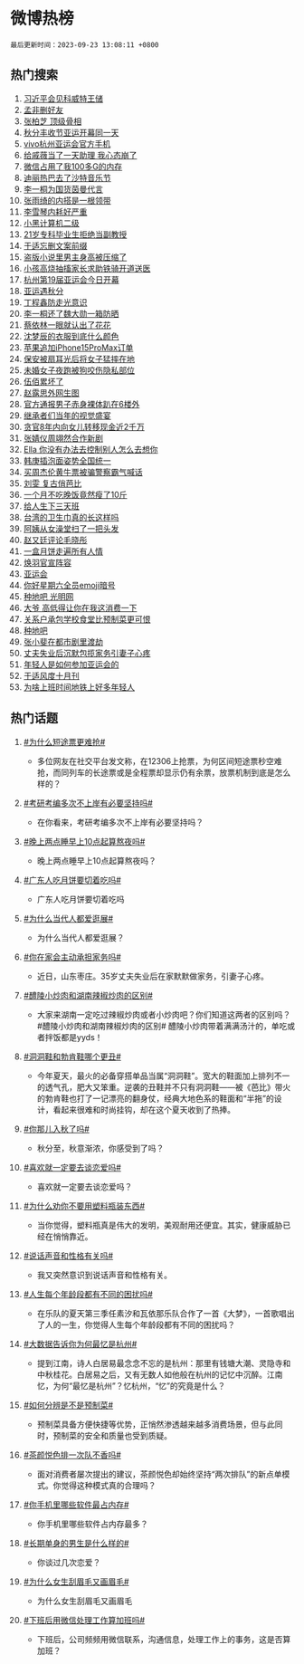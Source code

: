# 微博热榜

`最后更新时间：2023-09-23 13:08:11 +0800`

## 热门搜索

1. [习近平会见科威特王储](https://m.weibo.cn/search?containerid=100103type%3D1%26t%3D10%26q%3D%23%E4%B9%A0%E8%BF%91%E5%B9%B3%E4%BC%9A%E8%A7%81%E7%A7%91%E5%A8%81%E7%89%B9%E7%8E%8B%E5%82%A8%23&stream_entry_id=51&isnewpage=1&extparam=seat%3D1%26q%3D%2523%25E4%25B9%25A0%25E8%25BF%2591%25E5%25B9%25B3%25E4%25BC%259A%25E8%25A7%2581%25E7%25A7%2591%25E5%25A8%2581%25E7%2589%25B9%25E7%258E%258B%25E5%2582%25A8%2523%26cate%3D10103%26pos%3D0%26stream_entry_id%3D51%26dgr%3D0%26c_type%3D51%26filter_type%3Drealtimehot%26display_time%3D1695445690%26pre_seqid%3D16954456907660201884)
1. [孟非删好友](https://m.weibo.cn/search?containerid=100103type%3D1%26t%3D10%26q%3D%23%E5%AD%9F%E9%9D%9E%E5%88%A0%E5%A5%BD%E5%8F%8B%23&stream_entry_id=31&isnewpage=1&extparam=seat%3D1%26q%3D%2523%25E5%25AD%259F%25E9%259D%259E%25E5%2588%25A0%25E5%25A5%25BD%25E5%258F%258B%2523%26dgr%3D0%26flag%3D1%26c_type%3D31%26filter_type%3Drealtimehot%26stream_entry_id%3D31%26cate%3D5001%26pos%3D0%26realpos%3D1%26lcate%3D5001%26band_rank%3D1%26display_time%3D1695445690%26pre_seqid%3D16954456907660201884)
1. [张柏芝 顶级骨相](https://m.weibo.cn/search?containerid=100103type%3D1%26t%3D10%26q%3D%E5%BC%A0%E6%9F%8F%E8%8A%9D+%E9%A1%B6%E7%BA%A7%E9%AA%A8%E7%9B%B8&stream_entry_id=31&isnewpage=1&extparam=seat%3D1%26q%3D%25E5%25BC%25A0%25E6%259F%258F%25E8%258A%259D%2520%25E9%25A1%25B6%25E7%25BA%25A7%25E9%25AA%25A8%25E7%259B%25B8%26dgr%3D0%26flag%3D1%26c_type%3D31%26filter_type%3Drealtimehot%26stream_entry_id%3D31%26cate%3D5001%26pos%3D1%26realpos%3D2%26lcate%3D5001%26band_rank%3D2%26display_time%3D1695445690%26pre_seqid%3D16954456907660201884)
1. [秋分丰收节亚运开幕同一天](https://m.weibo.cn/search?containerid=100103type%3D1%26t%3D10%26q%3D%23%E7%A7%8B%E5%88%86%E4%B8%B0%E6%94%B6%E8%8A%82%E4%BA%9A%E8%BF%90%E5%BC%80%E5%B9%95%E5%90%8C%E4%B8%80%E5%A4%A9%23&stream_entry_id=31&isnewpage=1&extparam=seat%3D1%26q%3D%2523%25E7%25A7%258B%25E5%2588%2586%25E4%25B8%25B0%25E6%2594%25B6%25E8%258A%2582%25E4%25BA%259A%25E8%25BF%2590%25E5%25BC%2580%25E5%25B9%2595%25E5%2590%258C%25E4%25B8%2580%25E5%25A4%25A9%2523%26dgr%3D0%26flag%3D0%26c_type%3D31%26filter_type%3Drealtimehot%26stream_entry_id%3D31%26cate%3D5001%26pos%3D2%26realpos%3D3%26lcate%3D5001%26band_rank%3D3%26display_time%3D1695445690%26pre_seqid%3D16954456907660201884)
1. [vivo杭州亚运会官方手机](https://m.weibo.cn/search?containerid=100103type%3D1%26t%3D10%26q%3Dvivo%E6%9D%AD%E5%B7%9E%E4%BA%9A%E8%BF%90%E4%BC%9A%E5%AE%98%E6%96%B9%E6%89%8B%E6%9C%BA&stream_entry_id=31&isnewpage=1&extparam=seat%3D1%26q%3Dvivo%25E6%259D%25AD%25E5%25B7%259E%25E4%25BA%259A%25E8%25BF%2590%25E4%25BC%259A%25E5%25AE%2598%25E6%2596%25B9%25E6%2589%258B%25E6%259C%25BA%26dgr%3D0%26adid%3D205104%26stream_entry_id%3D31%26c_type%3D31%26filter_type%3Drealtimehot%26cate%3D5001%26band_rank%3D4%26lcate%3D5001%26pos%3D3%26is_ad_pos%3D1%26display_time%3D1695445690%26pre_seqid%3D16954456907660201884)
1. [给戚薇当了一天助理 我心态崩了](https://m.weibo.cn/search?containerid=100103type%3D1%26t%3D10%26q%3D%E7%BB%99%E6%88%9A%E8%96%87%E5%BD%93%E4%BA%86%E4%B8%80%E5%A4%A9%E5%8A%A9%E7%90%86+%E6%88%91%E5%BF%83%E6%80%81%E5%B4%A9%E4%BA%86&stream_entry_id=31&isnewpage=1&extparam=seat%3D1%26q%3D%25E7%25BB%2599%25E6%2588%259A%25E8%2596%2587%25E5%25BD%2593%25E4%25BA%2586%25E4%25B8%2580%25E5%25A4%25A9%25E5%258A%25A9%25E7%2590%2586%2520%25E6%2588%2591%25E5%25BF%2583%25E6%2580%2581%25E5%25B4%25A9%25E4%25BA%2586%26dgr%3D0%26flag%3D2%26c_type%3D31%26filter_type%3Drealtimehot%26stream_entry_id%3D31%26cate%3D5001%26pos%3D4%26realpos%3D4%26lcate%3D5001%26band_rank%3D4%26display_time%3D1695445690%26pre_seqid%3D16954456907660201884)
1. [微信占用了我100多G的内存](https://m.weibo.cn/search?containerid=100103type%3D1%26t%3D10%26q%3D%23%E5%BE%AE%E4%BF%A1%E5%8D%A0%E7%94%A8%E4%BA%86%E6%88%91100%E5%A4%9AG%E7%9A%84%E5%86%85%E5%AD%98%23&stream_entry_id=31&isnewpage=1&extparam=seat%3D1%26q%3D%2523%25E5%25BE%25AE%25E4%25BF%25A1%25E5%258D%25A0%25E7%2594%25A8%25E4%25BA%2586%25E6%2588%2591100%25E5%25A4%259AG%25E7%259A%2584%25E5%2586%2585%25E5%25AD%2598%2523%26dgr%3D0%26flag%3D16%26c_type%3D31%26filter_type%3Drealtimehot%26stream_entry_id%3D31%26cate%3D5001%26pos%3D5%26realpos%3D5%26lcate%3D5001%26band_rank%3D5%26display_time%3D1695445690%26pre_seqid%3D16954456907660201884)
1. [迪丽热巴去了沙特音乐节](https://m.weibo.cn/search?containerid=100103type%3D1%26t%3D10%26q%3D%23%E8%BF%AA%E4%B8%BD%E7%83%AD%E5%B7%B4%E5%8E%BB%E4%BA%86%E6%B2%99%E7%89%B9%E9%9F%B3%E4%B9%90%E8%8A%82%23&stream_entry_id=31&isnewpage=1&extparam=seat%3D1%26q%3D%2523%25E8%25BF%25AA%25E4%25B8%25BD%25E7%2583%25AD%25E5%25B7%25B4%25E5%258E%25BB%25E4%25BA%2586%25E6%25B2%2599%25E7%2589%25B9%25E9%259F%25B3%25E4%25B9%2590%25E8%258A%2582%2523%26dgr%3D0%26flag%3D1%26c_type%3D31%26filter_type%3Drealtimehot%26stream_entry_id%3D31%26cate%3D5001%26pos%3D6%26realpos%3D6%26lcate%3D5001%26band_rank%3D6%26display_time%3D1695445690%26pre_seqid%3D16954456907660201884)
1. [李一桐为国货茵曼代言](https://m.weibo.cn/search?containerid=100103type%3D1%26t%3D10%26q%3D%23%E6%9D%8E%E4%B8%80%E6%A1%90%E4%B8%BA%E5%9B%BD%E8%B4%A7%E8%8C%B5%E6%9B%BC%E4%BB%A3%E8%A8%80%23&stream_entry_id=31&isnewpage=1&extparam=seat%3D1%26q%3D%2523%25E6%259D%258E%25E4%25B8%2580%25E6%25A1%2590%25E4%25B8%25BA%25E5%259B%25BD%25E8%25B4%25A7%25E8%258C%25B5%25E6%259B%25BC%25E4%25BB%25A3%25E8%25A8%2580%2523%26dgr%3D0%26topic_ad%3D1%26adid%3D205273%26stream_entry_id%3D31%26c_type%3D31%26filter_type%3Drealtimehot%26cate%3D5001%26band_rank%3D7%26lcate%3D5001%26pos%3D7%26is_ad_pos%3D1%26display_time%3D1695445690%26pre_seqid%3D16954456907660201884)
1. [张雨绮的内搭是一根领带](https://m.weibo.cn/search?containerid=100103type%3D1%26t%3D10%26q%3D%23%E5%BC%A0%E9%9B%A8%E7%BB%AE%E7%9A%84%E5%86%85%E6%90%AD%E6%98%AF%E4%B8%80%E6%A0%B9%E9%A2%86%E5%B8%A6%23&stream_entry_id=31&isnewpage=1&extparam=seat%3D1%26q%3D%2523%25E5%25BC%25A0%25E9%259B%25A8%25E7%25BB%25AE%25E7%259A%2584%25E5%2586%2585%25E6%2590%25AD%25E6%2598%25AF%25E4%25B8%2580%25E6%25A0%25B9%25E9%25A2%2586%25E5%25B8%25A6%2523%26dgr%3D0%26flag%3D2%26c_type%3D31%26filter_type%3Drealtimehot%26stream_entry_id%3D31%26cate%3D5001%26pos%3D8%26realpos%3D7%26lcate%3D5001%26band_rank%3D7%26display_time%3D1695445690%26pre_seqid%3D16954456907660201884)
1. [李雪琴内耗好严重](https://m.weibo.cn/search?containerid=100103type%3D1%26t%3D10%26q%3D%23%E6%9D%8E%E9%9B%AA%E7%90%B4%E5%86%85%E8%80%97%E5%A5%BD%E4%B8%A5%E9%87%8D%23&stream_entry_id=31&isnewpage=1&extparam=seat%3D1%26q%3D%2523%25E6%259D%258E%25E9%259B%25AA%25E7%2590%25B4%25E5%2586%2585%25E8%2580%2597%25E5%25A5%25BD%25E4%25B8%25A5%25E9%2587%258D%2523%26dgr%3D0%26flag%3D2%26c_type%3D31%26filter_type%3Drealtimehot%26stream_entry_id%3D31%26cate%3D5001%26pos%3D9%26realpos%3D8%26lcate%3D5001%26band_rank%3D8%26display_time%3D1695445690%26pre_seqid%3D16954456907660201884)
1. [小黑计算机二级](https://m.weibo.cn/search?containerid=100103type%3D1%26t%3D10%26q%3D%E5%B0%8F%E9%BB%91%E8%AE%A1%E7%AE%97%E6%9C%BA%E4%BA%8C%E7%BA%A7&stream_entry_id=31&isnewpage=1&extparam=seat%3D1%26q%3D%25E5%25B0%258F%25E9%25BB%2591%25E8%25AE%25A1%25E7%25AE%2597%25E6%259C%25BA%25E4%25BA%258C%25E7%25BA%25A7%26dgr%3D0%26flag%3D0%26c_type%3D31%26filter_type%3Drealtimehot%26stream_entry_id%3D31%26cate%3D5001%26pos%3D10%26realpos%3D9%26lcate%3D5001%26band_rank%3D9%26display_time%3D1695445690%26pre_seqid%3D16954456907660201884)
1. [21岁专科毕业生拒绝当副教授](https://m.weibo.cn/search?containerid=100103type%3D1%26t%3D10%26q%3D%2321%E5%B2%81%E4%B8%93%E7%A7%91%E6%AF%95%E4%B8%9A%E7%94%9F%E6%8B%92%E7%BB%9D%E5%BD%93%E5%89%AF%E6%95%99%E6%8E%88%23&stream_entry_id=31&isnewpage=1&extparam=seat%3D1%26q%3D%252321%25E5%25B2%2581%25E4%25B8%2593%25E7%25A7%2591%25E6%25AF%2595%25E4%25B8%259A%25E7%2594%259F%25E6%258B%2592%25E7%25BB%259D%25E5%25BD%2593%25E5%2589%25AF%25E6%2595%2599%25E6%258E%2588%2523%26dgr%3D0%26flag%3D0%26c_type%3D31%26filter_type%3Drealtimehot%26stream_entry_id%3D31%26cate%3D5001%26pos%3D11%26realpos%3D10%26lcate%3D5001%26band_rank%3D10%26display_time%3D1695445690%26pre_seqid%3D16954456907660201884)
1. [于适忘删文案前缀](https://m.weibo.cn/search?containerid=100103type%3D1%26t%3D10%26q%3D%23%E4%BA%8E%E9%80%82%E5%BF%98%E5%88%A0%E6%96%87%E6%A1%88%E5%89%8D%E7%BC%80%23&stream_entry_id=31&isnewpage=1&extparam=seat%3D1%26q%3D%2523%25E4%25BA%258E%25E9%2580%2582%25E5%25BF%2598%25E5%2588%25A0%25E6%2596%2587%25E6%25A1%2588%25E5%2589%258D%25E7%25BC%2580%2523%26dgr%3D0%26flag%3D1%26c_type%3D31%26filter_type%3Drealtimehot%26stream_entry_id%3D31%26cate%3D5001%26pos%3D12%26realpos%3D11%26lcate%3D5001%26band_rank%3D11%26display_time%3D1695445690%26pre_seqid%3D16954456907660201884)
1. [盗版小说里男主身高被压缩了](https://m.weibo.cn/search?containerid=100103type%3D1%26t%3D10%26q%3D%23%E7%9B%97%E7%89%88%E5%B0%8F%E8%AF%B4%E9%87%8C%E7%94%B7%E4%B8%BB%E8%BA%AB%E9%AB%98%E8%A2%AB%E5%8E%8B%E7%BC%A9%E4%BA%86%23&stream_entry_id=31&isnewpage=1&extparam=seat%3D1%26q%3D%2523%25E7%259B%2597%25E7%2589%2588%25E5%25B0%258F%25E8%25AF%25B4%25E9%2587%258C%25E7%2594%25B7%25E4%25B8%25BB%25E8%25BA%25AB%25E9%25AB%2598%25E8%25A2%25AB%25E5%258E%258B%25E7%25BC%25A9%25E4%25BA%2586%2523%26dgr%3D0%26flag%3D1%26c_type%3D31%26filter_type%3Drealtimehot%26stream_entry_id%3D31%26cate%3D5001%26pos%3D13%26realpos%3D12%26lcate%3D5001%26band_rank%3D12%26display_time%3D1695445690%26pre_seqid%3D16954456907660201884)
1. [小孩高烧抽搐家长求助铁骑开道送医](https://m.weibo.cn/search?containerid=100103type%3D1%26t%3D10%26q%3D%23%E5%B0%8F%E5%AD%A9%E9%AB%98%E7%83%A7%E6%8A%BD%E6%90%90%E5%AE%B6%E9%95%BF%E6%B1%82%E5%8A%A9%E9%93%81%E9%AA%91%E5%BC%80%E9%81%93%E9%80%81%E5%8C%BB%23&stream_entry_id=31&isnewpage=1&extparam=seat%3D1%26q%3D%2523%25E5%25B0%258F%25E5%25AD%25A9%25E9%25AB%2598%25E7%2583%25A7%25E6%258A%25BD%25E6%2590%2590%25E5%25AE%25B6%25E9%2595%25BF%25E6%25B1%2582%25E5%258A%25A9%25E9%2593%2581%25E9%25AA%2591%25E5%25BC%2580%25E9%2581%2593%25E9%2580%2581%25E5%258C%25BB%2523%26dgr%3D0%26flag%3D32768%26c_type%3D31%26filter_type%3Drealtimehot%26stream_entry_id%3D31%26cate%3D5001%26pos%3D14%26realpos%3D13%26lcate%3D5001%26band_rank%3D13%26display_time%3D1695445690%26pre_seqid%3D16954456907660201884)
1. [杭州第19届亚运会今日开幕](https://m.weibo.cn/search?containerid=100103type%3D1%26t%3D10%26q%3D%23%E6%9D%AD%E5%B7%9E%E7%AC%AC19%E5%B1%8A%E4%BA%9A%E8%BF%90%E4%BC%9A%E4%BB%8A%E6%97%A5%E5%BC%80%E5%B9%95%23&stream_entry_id=31&isnewpage=1&extparam=seat%3D1%26q%3D%2523%25E6%259D%25AD%25E5%25B7%259E%25E7%25AC%25AC19%25E5%25B1%258A%25E4%25BA%259A%25E8%25BF%2590%25E4%25BC%259A%25E4%25BB%258A%25E6%2597%25A5%25E5%25BC%2580%25E5%25B9%2595%2523%26dgr%3D0%26flag%3D0%26c_type%3D31%26filter_type%3Drealtimehot%26stream_entry_id%3D31%26cate%3D5001%26pos%3D15%26realpos%3D14%26lcate%3D5001%26band_rank%3D14%26display_time%3D1695445690%26pre_seqid%3D16954456907660201884)
1. [亚运遇秋分](https://m.weibo.cn/search?containerid=100103type%3D1%26t%3D10%26q%3D%23%E4%BA%9A%E8%BF%90%E9%81%87%E7%A7%8B%E5%88%86%23&stream_entry_id=31&isnewpage=1&extparam=seat%3D1%26q%3D%2523%25E4%25BA%259A%25E8%25BF%2590%25E9%2581%2587%25E7%25A7%258B%25E5%2588%2586%2523%26dgr%3D0%26flag%3D0%26c_type%3D31%26filter_type%3Drealtimehot%26stream_entry_id%3D31%26cate%3D5001%26pos%3D16%26realpos%3D15%26lcate%3D5001%26band_rank%3D15%26display_time%3D1695445690%26pre_seqid%3D16954456907660201884)
1. [丁程鑫防走光意识](https://m.weibo.cn/search?containerid=100103type%3D1%26t%3D10%26q%3D%23%E4%B8%81%E7%A8%8B%E9%91%AB%E9%98%B2%E8%B5%B0%E5%85%89%E6%84%8F%E8%AF%86%23&stream_entry_id=31&isnewpage=1&extparam=seat%3D1%26q%3D%2523%25E4%25B8%2581%25E7%25A8%258B%25E9%2591%25AB%25E9%2598%25B2%25E8%25B5%25B0%25E5%2585%2589%25E6%2584%258F%25E8%25AF%2586%2523%26dgr%3D0%26flag%3D1%26c_type%3D31%26filter_type%3Drealtimehot%26stream_entry_id%3D31%26cate%3D5001%26pos%3D17%26realpos%3D16%26lcate%3D5001%26band_rank%3D16%26display_time%3D1695445690%26pre_seqid%3D16954456907660201884)
1. [李一桐还了魏大勋一箱防晒](https://m.weibo.cn/search?containerid=100103type%3D1%26t%3D10%26q%3D%23%E6%9D%8E%E4%B8%80%E6%A1%90%E8%BF%98%E4%BA%86%E9%AD%8F%E5%A4%A7%E5%8B%8B%E4%B8%80%E7%AE%B1%E9%98%B2%E6%99%92%23&stream_entry_id=31&isnewpage=1&extparam=seat%3D1%26q%3D%2523%25E6%259D%258E%25E4%25B8%2580%25E6%25A1%2590%25E8%25BF%2598%25E4%25BA%2586%25E9%25AD%258F%25E5%25A4%25A7%25E5%258B%258B%25E4%25B8%2580%25E7%25AE%25B1%25E9%2598%25B2%25E6%2599%2592%2523%26dgr%3D0%26flag%3D1%26c_type%3D31%26filter_type%3Drealtimehot%26stream_entry_id%3D31%26cate%3D5001%26pos%3D18%26realpos%3D17%26lcate%3D5001%26band_rank%3D17%26display_time%3D1695445690%26pre_seqid%3D16954456907660201884)
1. [蔡依林一眼就认出了花花](https://m.weibo.cn/search?containerid=100103type%3D1%26t%3D10%26q%3D%23%E8%94%A1%E4%BE%9D%E6%9E%97%E4%B8%80%E7%9C%BC%E5%B0%B1%E8%AE%A4%E5%87%BA%E4%BA%86%E8%8A%B1%E8%8A%B1%23&stream_entry_id=31&isnewpage=1&extparam=seat%3D1%26q%3D%2523%25E8%2594%25A1%25E4%25BE%259D%25E6%259E%2597%25E4%25B8%2580%25E7%259C%25BC%25E5%25B0%25B1%25E8%25AE%25A4%25E5%2587%25BA%25E4%25BA%2586%25E8%258A%25B1%25E8%258A%25B1%2523%26dgr%3D0%26flag%3D1%26c_type%3D31%26filter_type%3Drealtimehot%26stream_entry_id%3D31%26cate%3D5001%26pos%3D19%26realpos%3D18%26lcate%3D5001%26band_rank%3D18%26display_time%3D1695445690%26pre_seqid%3D16954456907660201884)
1. [沈梦辰的衣服到底什么颜色](https://m.weibo.cn/search?containerid=100103type%3D1%26t%3D10%26q%3D%23%E6%B2%88%E6%A2%A6%E8%BE%B0%E7%9A%84%E8%A1%A3%E6%9C%8D%E5%88%B0%E5%BA%95%E4%BB%80%E4%B9%88%E9%A2%9C%E8%89%B2%23&stream_entry_id=31&isnewpage=1&extparam=seat%3D1%26q%3D%2523%25E6%25B2%2588%25E6%25A2%25A6%25E8%25BE%25B0%25E7%259A%2584%25E8%25A1%25A3%25E6%259C%258D%25E5%2588%25B0%25E5%25BA%2595%25E4%25BB%2580%25E4%25B9%2588%25E9%25A2%259C%25E8%2589%25B2%2523%26dgr%3D0%26flag%3D0%26c_type%3D31%26filter_type%3Drealtimehot%26stream_entry_id%3D31%26cate%3D5001%26pos%3D20%26realpos%3D19%26lcate%3D5001%26band_rank%3D19%26display_time%3D1695445690%26pre_seqid%3D16954456907660201884)
1. [苹果追加iPhone15ProMax订单](https://m.weibo.cn/search?containerid=100103type%3D1%26t%3D10%26q%3D%23%E8%8B%B9%E6%9E%9C%E8%BF%BD%E5%8A%A0iPhone15ProMax%E8%AE%A2%E5%8D%95%23&stream_entry_id=31&isnewpage=1&extparam=seat%3D1%26q%3D%2523%25E8%258B%25B9%25E6%259E%259C%25E8%25BF%25BD%25E5%258A%25A0iPhone15ProMax%25E8%25AE%25A2%25E5%258D%2595%2523%26dgr%3D0%26flag%3D1%26c_type%3D31%26filter_type%3Drealtimehot%26stream_entry_id%3D31%26cate%3D5001%26pos%3D21%26realpos%3D20%26lcate%3D5001%26band_rank%3D20%26display_time%3D1695445690%26pre_seqid%3D16954456907660201884)
1. [保安被扇耳光后将女子猛摔在地](https://m.weibo.cn/search?containerid=100103type%3D1%26t%3D10%26q%3D%23%E4%BF%9D%E5%AE%89%E8%A2%AB%E6%89%87%E8%80%B3%E5%85%89%E5%90%8E%E5%B0%86%E5%A5%B3%E5%AD%90%E7%8C%9B%E6%91%94%E5%9C%A8%E5%9C%B0%23&stream_entry_id=31&isnewpage=1&extparam=seat%3D1%26q%3D%2523%25E4%25BF%259D%25E5%25AE%2589%25E8%25A2%25AB%25E6%2589%2587%25E8%2580%25B3%25E5%2585%2589%25E5%2590%258E%25E5%25B0%2586%25E5%25A5%25B3%25E5%25AD%2590%25E7%258C%259B%25E6%2591%2594%25E5%259C%25A8%25E5%259C%25B0%2523%26dgr%3D0%26flag%3D1%26c_type%3D31%26filter_type%3Drealtimehot%26stream_entry_id%3D31%26cate%3D5001%26pos%3D22%26realpos%3D21%26lcate%3D5001%26band_rank%3D21%26display_time%3D1695445690%26pre_seqid%3D16954456907660201884)
1. [未婚女子夜跑被狗咬伤隐私部位](https://m.weibo.cn/search?containerid=100103type%3D1%26t%3D10%26q%3D%23%E6%9C%AA%E5%A9%9A%E5%A5%B3%E5%AD%90%E5%A4%9C%E8%B7%91%E8%A2%AB%E7%8B%97%E5%92%AC%E4%BC%A4%E9%9A%90%E7%A7%81%E9%83%A8%E4%BD%8D%23&stream_entry_id=31&isnewpage=1&extparam=seat%3D1%26q%3D%2523%25E6%259C%25AA%25E5%25A9%259A%25E5%25A5%25B3%25E5%25AD%2590%25E5%25A4%259C%25E8%25B7%2591%25E8%25A2%25AB%25E7%258B%2597%25E5%2592%25AC%25E4%25BC%25A4%25E9%259A%2590%25E7%25A7%2581%25E9%2583%25A8%25E4%25BD%258D%2523%26dgr%3D0%26flag%3D1%26c_type%3D31%26filter_type%3Drealtimehot%26stream_entry_id%3D31%26cate%3D5001%26pos%3D23%26realpos%3D22%26lcate%3D5001%26band_rank%3D22%26display_time%3D1695445690%26pre_seqid%3D16954456907660201884)
1. [伍佰累坏了](https://m.weibo.cn/search?containerid=100103type%3D1%26t%3D10%26q%3D%E4%BC%8D%E4%BD%B0%E7%B4%AF%E5%9D%8F%E4%BA%86&stream_entry_id=31&isnewpage=1&extparam=seat%3D1%26q%3D%25E4%25BC%258D%25E4%25BD%25B0%25E7%25B4%25AF%25E5%259D%258F%25E4%25BA%2586%26dgr%3D0%26flag%3D1%26c_type%3D31%26filter_type%3Drealtimehot%26stream_entry_id%3D31%26cate%3D5001%26pos%3D24%26realpos%3D23%26lcate%3D5001%26band_rank%3D23%26display_time%3D1695445690%26pre_seqid%3D16954456907660201884)
1. [赵露思外网生图](https://m.weibo.cn/search?containerid=100103type%3D1%26t%3D10%26q%3D%23%E8%B5%B5%E9%9C%B2%E6%80%9D%E5%A4%96%E7%BD%91%E7%94%9F%E5%9B%BE%23&stream_entry_id=31&isnewpage=1&extparam=seat%3D1%26q%3D%2523%25E8%25B5%25B5%25E9%259C%25B2%25E6%2580%259D%25E5%25A4%2596%25E7%25BD%2591%25E7%2594%259F%25E5%259B%25BE%2523%26dgr%3D0%26flag%3D0%26c_type%3D31%26filter_type%3Drealtimehot%26stream_entry_id%3D31%26cate%3D5001%26pos%3D25%26realpos%3D24%26lcate%3D5001%26band_rank%3D24%26display_time%3D1695445690%26pre_seqid%3D16954456907660201884)
1. [官方通报男子赤身裸体趴在6楼外](https://m.weibo.cn/search?containerid=100103type%3D1%26t%3D10%26q%3D%23%E5%AE%98%E6%96%B9%E9%80%9A%E6%8A%A5%E7%94%B7%E5%AD%90%E8%B5%A4%E8%BA%AB%E8%A3%B8%E4%BD%93%E8%B6%B4%E5%9C%A86%E6%A5%BC%E5%A4%96%23&stream_entry_id=31&isnewpage=1&extparam=seat%3D1%26q%3D%2523%25E5%25AE%2598%25E6%2596%25B9%25E9%2580%259A%25E6%258A%25A5%25E7%2594%25B7%25E5%25AD%2590%25E8%25B5%25A4%25E8%25BA%25AB%25E8%25A3%25B8%25E4%25BD%2593%25E8%25B6%25B4%25E5%259C%25A86%25E6%25A5%25BC%25E5%25A4%2596%2523%26dgr%3D0%26flag%3D0%26c_type%3D31%26filter_type%3Drealtimehot%26stream_entry_id%3D31%26cate%3D5001%26pos%3D26%26realpos%3D25%26lcate%3D5001%26band_rank%3D25%26display_time%3D1695445690%26pre_seqid%3D16954456907660201884)
1. [继承者们当年的视觉盛宴](https://m.weibo.cn/search?containerid=100103type%3D1%26t%3D10%26q%3D%E7%BB%A7%E6%89%BF%E8%80%85%E4%BB%AC%E5%BD%93%E5%B9%B4%E7%9A%84%E8%A7%86%E8%A7%89%E7%9B%9B%E5%AE%B4&stream_entry_id=31&isnewpage=1&extparam=seat%3D1%26q%3D%25E7%25BB%25A7%25E6%2589%25BF%25E8%2580%2585%25E4%25BB%25AC%25E5%25BD%2593%25E5%25B9%25B4%25E7%259A%2584%25E8%25A7%2586%25E8%25A7%2589%25E7%259B%259B%25E5%25AE%25B4%26dgr%3D0%26flag%3D0%26c_type%3D31%26filter_type%3Drealtimehot%26stream_entry_id%3D31%26cate%3D5001%26pos%3D27%26realpos%3D26%26lcate%3D5001%26band_rank%3D26%26display_time%3D1695445690%26pre_seqid%3D16954456907660201884)
1. [贪官8年内向女儿转移现金近2千万](https://m.weibo.cn/search?containerid=100103type%3D1%26t%3D10%26q%3D%23%E8%B4%AA%E5%AE%988%E5%B9%B4%E5%86%85%E5%90%91%E5%A5%B3%E5%84%BF%E8%BD%AC%E7%A7%BB%E7%8E%B0%E9%87%91%E8%BF%912%E5%8D%83%E4%B8%87%23&stream_entry_id=31&isnewpage=1&extparam=seat%3D1%26q%3D%2523%25E8%25B4%25AA%25E5%25AE%25988%25E5%25B9%25B4%25E5%2586%2585%25E5%2590%2591%25E5%25A5%25B3%25E5%2584%25BF%25E8%25BD%25AC%25E7%25A7%25BB%25E7%258E%25B0%25E9%2587%2591%25E8%25BF%25912%25E5%258D%2583%25E4%25B8%2587%2523%26dgr%3D0%26flag%3D0%26c_type%3D31%26filter_type%3Drealtimehot%26stream_entry_id%3D31%26cate%3D5001%26pos%3D28%26realpos%3D27%26lcate%3D5001%26band_rank%3D27%26display_time%3D1695445690%26pre_seqid%3D16954456907660201884)
1. [张婧仪周翊然合作新剧](https://m.weibo.cn/search?containerid=100103type%3D1%26t%3D10%26q%3D%23%E5%BC%A0%E5%A9%A7%E4%BB%AA%E5%91%A8%E7%BF%8A%E7%84%B6%E5%90%88%E4%BD%9C%E6%96%B0%E5%89%A7%23&stream_entry_id=31&isnewpage=1&extparam=seat%3D1%26q%3D%2523%25E5%25BC%25A0%25E5%25A9%25A7%25E4%25BB%25AA%25E5%2591%25A8%25E7%25BF%258A%25E7%2584%25B6%25E5%2590%2588%25E4%25BD%259C%25E6%2596%25B0%25E5%2589%25A7%2523%26dgr%3D0%26flag%3D1%26c_type%3D31%26filter_type%3Drealtimehot%26stream_entry_id%3D31%26cate%3D5001%26pos%3D29%26realpos%3D28%26lcate%3D5001%26band_rank%3D28%26display_time%3D1695445690%26pre_seqid%3D16954456907660201884)
1. [Ella 你没有办法去控制别人怎么去想你](https://m.weibo.cn/search?containerid=100103type%3D1%26t%3D10%26q%3DElla+%E4%BD%A0%E6%B2%A1%E6%9C%89%E5%8A%9E%E6%B3%95%E5%8E%BB%E6%8E%A7%E5%88%B6%E5%88%AB%E4%BA%BA%E6%80%8E%E4%B9%88%E5%8E%BB%E6%83%B3%E4%BD%A0&stream_entry_id=31&isnewpage=1&extparam=seat%3D1%26q%3DElla%2520%25E4%25BD%25A0%25E6%25B2%25A1%25E6%259C%2589%25E5%258A%259E%25E6%25B3%2595%25E5%258E%25BB%25E6%258E%25A7%25E5%2588%25B6%25E5%2588%25AB%25E4%25BA%25BA%25E6%2580%258E%25E4%25B9%2588%25E5%258E%25BB%25E6%2583%25B3%25E4%25BD%25A0%26dgr%3D0%26flag%3D1%26c_type%3D31%26filter_type%3Drealtimehot%26stream_entry_id%3D31%26cate%3D5001%26pos%3D30%26realpos%3D29%26lcate%3D5001%26band_rank%3D29%26display_time%3D1695445690%26pre_seqid%3D16954456907660201884)
1. [韩庚插泡面姿势全国统一](https://m.weibo.cn/search?containerid=100103type%3D1%26t%3D10%26q%3D%23%E9%9F%A9%E5%BA%9A%E6%8F%92%E6%B3%A1%E9%9D%A2%E5%A7%BF%E5%8A%BF%E5%85%A8%E5%9B%BD%E7%BB%9F%E4%B8%80%23&stream_entry_id=31&isnewpage=1&extparam=seat%3D1%26q%3D%2523%25E9%259F%25A9%25E5%25BA%259A%25E6%258F%2592%25E6%25B3%25A1%25E9%259D%25A2%25E5%25A7%25BF%25E5%258A%25BF%25E5%2585%25A8%25E5%259B%25BD%25E7%25BB%259F%25E4%25B8%2580%2523%26dgr%3D0%26flag%3D1%26c_type%3D31%26filter_type%3Drealtimehot%26stream_entry_id%3D31%26cate%3D5001%26pos%3D31%26realpos%3D30%26lcate%3D5001%26band_rank%3D30%26display_time%3D1695445690%26pre_seqid%3D16954456907660201884)
1. [买周杰伦黄牛票被骗警察霸气喊话](https://m.weibo.cn/search?containerid=100103type%3D1%26t%3D10%26q%3D%23%E4%B9%B0%E5%91%A8%E6%9D%B0%E4%BC%A6%E9%BB%84%E7%89%9B%E7%A5%A8%E8%A2%AB%E9%AA%97%E8%AD%A6%E5%AF%9F%E9%9C%B8%E6%B0%94%E5%96%8A%E8%AF%9D%23&stream_entry_id=31&isnewpage=1&extparam=seat%3D1%26q%3D%2523%25E4%25B9%25B0%25E5%2591%25A8%25E6%259D%25B0%25E4%25BC%25A6%25E9%25BB%2584%25E7%2589%259B%25E7%25A5%25A8%25E8%25A2%25AB%25E9%25AA%2597%25E8%25AD%25A6%25E5%25AF%259F%25E9%259C%25B8%25E6%25B0%2594%25E5%2596%258A%25E8%25AF%259D%2523%26dgr%3D0%26flag%3D1%26c_type%3D31%26filter_type%3Drealtimehot%26stream_entry_id%3D31%26cate%3D5001%26pos%3D32%26realpos%3D31%26lcate%3D5001%26band_rank%3D31%26display_time%3D1695445690%26pre_seqid%3D16954456907660201884)
1. [刘雯 复古俏芭比](https://m.weibo.cn/search?containerid=100103type%3D1%26t%3D10%26q%3D%E5%88%98%E9%9B%AF+%E5%A4%8D%E5%8F%A4%E4%BF%8F%E8%8A%AD%E6%AF%94&stream_entry_id=31&isnewpage=1&extparam=seat%3D1%26q%3D%25E5%2588%2598%25E9%259B%25AF%2520%25E5%25A4%258D%25E5%258F%25A4%25E4%25BF%258F%25E8%258A%25AD%25E6%25AF%2594%26dgr%3D0%26flag%3D1%26c_type%3D31%26filter_type%3Drealtimehot%26stream_entry_id%3D31%26cate%3D5001%26pos%3D33%26realpos%3D32%26lcate%3D5001%26band_rank%3D32%26display_time%3D1695445690%26pre_seqid%3D16954456907660201884)
1. [一个月不吃晚饭竟然瘦了10斤](https://m.weibo.cn/search?containerid=100103type%3D1%26t%3D10%26q%3D%23%E4%B8%80%E4%B8%AA%E6%9C%88%E4%B8%8D%E5%90%83%E6%99%9A%E9%A5%AD%E7%AB%9F%E7%84%B6%E7%98%A6%E4%BA%8610%E6%96%A4%23&stream_entry_id=31&isnewpage=1&extparam=seat%3D1%26q%3D%2523%25E4%25B8%2580%25E4%25B8%25AA%25E6%259C%2588%25E4%25B8%258D%25E5%2590%2583%25E6%2599%259A%25E9%25A5%25AD%25E7%25AB%259F%25E7%2584%25B6%25E7%2598%25A6%25E4%25BA%258610%25E6%2596%25A4%2523%26dgr%3D0%26flag%3D0%26c_type%3D31%26filter_type%3Drealtimehot%26stream_entry_id%3D31%26cate%3D5001%26pos%3D34%26realpos%3D33%26lcate%3D5001%26band_rank%3D33%26display_time%3D1695445690%26pre_seqid%3D16954456907660201884)
1. [给人生下三天班](https://m.weibo.cn/search?containerid=100103type%3D1%26t%3D10%26q%3D%23%E7%BB%99%E4%BA%BA%E7%94%9F%E4%B8%8B%E4%B8%89%E5%A4%A9%E7%8F%AD%23&stream_entry_id=31&isnewpage=1&extparam=seat%3D1%26q%3D%2523%25E7%25BB%2599%25E4%25BA%25BA%25E7%2594%259F%25E4%25B8%258B%25E4%25B8%2589%25E5%25A4%25A9%25E7%258F%25AD%2523%26dgr%3D0%26flag%3D1%26c_type%3D31%26filter_type%3Drealtimehot%26stream_entry_id%3D31%26cate%3D5001%26pos%3D35%26realpos%3D34%26lcate%3D5001%26band_rank%3D34%26display_time%3D1695445690%26pre_seqid%3D16954456907660201884)
1. [台湾的卫生巾真的长这样吗](https://m.weibo.cn/search?containerid=100103type%3D1%26t%3D10%26q%3D%23%E5%8F%B0%E6%B9%BE%E7%9A%84%E5%8D%AB%E7%94%9F%E5%B7%BE%E7%9C%9F%E7%9A%84%E9%95%BF%E8%BF%99%E6%A0%B7%E5%90%97%23&stream_entry_id=31&isnewpage=1&extparam=seat%3D1%26q%3D%2523%25E5%258F%25B0%25E6%25B9%25BE%25E7%259A%2584%25E5%258D%25AB%25E7%2594%259F%25E5%25B7%25BE%25E7%259C%259F%25E7%259A%2584%25E9%2595%25BF%25E8%25BF%2599%25E6%25A0%25B7%25E5%2590%2597%2523%26dgr%3D0%26flag%3D0%26c_type%3D31%26filter_type%3Drealtimehot%26stream_entry_id%3D31%26cate%3D5001%26pos%3D36%26realpos%3D35%26lcate%3D5001%26band_rank%3D35%26display_time%3D1695445690%26pre_seqid%3D16954456907660201884)
1. [阿姨从女澡堂扫了一把头发](https://m.weibo.cn/search?containerid=100103type%3D1%26t%3D10%26q%3D%23%E9%98%BF%E5%A7%A8%E4%BB%8E%E5%A5%B3%E6%BE%A1%E5%A0%82%E6%89%AB%E4%BA%86%E4%B8%80%E6%8A%8A%E5%A4%B4%E5%8F%91%23&stream_entry_id=31&isnewpage=1&extparam=seat%3D1%26q%3D%2523%25E9%2598%25BF%25E5%25A7%25A8%25E4%25BB%258E%25E5%25A5%25B3%25E6%25BE%25A1%25E5%25A0%2582%25E6%2589%25AB%25E4%25BA%2586%25E4%25B8%2580%25E6%258A%258A%25E5%25A4%25B4%25E5%258F%2591%2523%26dgr%3D0%26flag%3D0%26c_type%3D31%26filter_type%3Drealtimehot%26stream_entry_id%3D31%26cate%3D5001%26pos%3D37%26realpos%3D36%26lcate%3D5001%26band_rank%3D36%26display_time%3D1695445690%26pre_seqid%3D16954456907660201884)
1. [赵又廷评论毛晓彤](https://m.weibo.cn/search?containerid=100103type%3D1%26t%3D10%26q%3D%23%E8%B5%B5%E5%8F%88%E5%BB%B7%E8%AF%84%E8%AE%BA%E6%AF%9B%E6%99%93%E5%BD%A4%23&stream_entry_id=31&isnewpage=1&extparam=seat%3D1%26q%3D%2523%25E8%25B5%25B5%25E5%258F%2588%25E5%25BB%25B7%25E8%25AF%2584%25E8%25AE%25BA%25E6%25AF%259B%25E6%2599%2593%25E5%25BD%25A4%2523%26dgr%3D0%26flag%3D0%26c_type%3D31%26filter_type%3Drealtimehot%26stream_entry_id%3D31%26cate%3D5001%26pos%3D38%26realpos%3D37%26lcate%3D5001%26band_rank%3D37%26display_time%3D1695445690%26pre_seqid%3D16954456907660201884)
1. [一盒月饼走遍所有人情](https://m.weibo.cn/search?containerid=100103type%3D1%26t%3D10%26q%3D%23%E4%B8%80%E7%9B%92%E6%9C%88%E9%A5%BC%E8%B5%B0%E9%81%8D%E6%89%80%E6%9C%89%E4%BA%BA%E6%83%85%23&stream_entry_id=31&isnewpage=1&extparam=seat%3D1%26q%3D%2523%25E4%25B8%2580%25E7%259B%2592%25E6%259C%2588%25E9%25A5%25BC%25E8%25B5%25B0%25E9%2581%258D%25E6%2589%2580%25E6%259C%2589%25E4%25BA%25BA%25E6%2583%2585%2523%26dgr%3D0%26flag%3D0%26c_type%3D31%26filter_type%3Drealtimehot%26stream_entry_id%3D31%26cate%3D5001%26pos%3D39%26realpos%3D38%26lcate%3D5001%26band_rank%3D38%26display_time%3D1695445690%26pre_seqid%3D16954456907660201884)
1. [焕羽官宣阵容](https://m.weibo.cn/search?containerid=100103type%3D1%26t%3D10%26q%3D%23%E7%84%95%E7%BE%BD%E5%AE%98%E5%AE%A3%E9%98%B5%E5%AE%B9%23&stream_entry_id=31&isnewpage=1&extparam=seat%3D1%26q%3D%2523%25E7%2584%2595%25E7%25BE%25BD%25E5%25AE%2598%25E5%25AE%25A3%25E9%2598%25B5%25E5%25AE%25B9%2523%26dgr%3D0%26flag%3D0%26c_type%3D31%26filter_type%3Drealtimehot%26stream_entry_id%3D31%26cate%3D5001%26pos%3D40%26realpos%3D39%26lcate%3D5001%26band_rank%3D39%26display_time%3D1695445690%26pre_seqid%3D16954456907660201884)
1. [亚运会](https://m.weibo.cn/search?containerid=100103type%3D1%26t%3D10%26q%3D%E4%BA%9A%E8%BF%90%E4%BC%9A&stream_entry_id=31&isnewpage=1&extparam=seat%3D1%26q%3D%25E4%25BA%259A%25E8%25BF%2590%25E4%25BC%259A%26dgr%3D0%26flag%3D0%26c_type%3D31%26filter_type%3Drealtimehot%26stream_entry_id%3D31%26cate%3D5001%26pos%3D41%26realpos%3D40%26lcate%3D5001%26band_rank%3D40%26display_time%3D1695445690%26pre_seqid%3D16954456907660201884)
1. [你好星期六全员emoji暗号](https://m.weibo.cn/search?containerid=100103type%3D1%26t%3D10%26q%3D%23%E4%BD%A0%E5%A5%BD%E6%98%9F%E6%9C%9F%E5%85%AD%E5%85%A8%E5%91%98emoji%E6%9A%97%E5%8F%B7%23&stream_entry_id=31&isnewpage=1&extparam=seat%3D1%26q%3D%2523%25E4%25BD%25A0%25E5%25A5%25BD%25E6%2598%259F%25E6%259C%259F%25E5%2585%25AD%25E5%2585%25A8%25E5%2591%2598emoji%25E6%259A%2597%25E5%258F%25B7%2523%26dgr%3D0%26flag%3D0%26c_type%3D31%26filter_type%3Drealtimehot%26stream_entry_id%3D31%26cate%3D5001%26pos%3D42%26realpos%3D41%26lcate%3D5001%26band_rank%3D41%26display_time%3D1695445690%26pre_seqid%3D16954456907660201884)
1. [种地吧 光明网](https://m.weibo.cn/search?containerid=100103type%3D1%26t%3D10%26q%3D%E7%A7%8D%E5%9C%B0%E5%90%A7+%E5%85%89%E6%98%8E%E7%BD%91&stream_entry_id=31&isnewpage=1&extparam=seat%3D1%26q%3D%25E7%25A7%258D%25E5%259C%25B0%25E5%2590%25A7%2520%25E5%2585%2589%25E6%2598%258E%25E7%25BD%2591%26dgr%3D0%26flag%3D1%26c_type%3D31%26filter_type%3Drealtimehot%26stream_entry_id%3D31%26cate%3D5001%26pos%3D43%26realpos%3D42%26lcate%3D5001%26band_rank%3D42%26display_time%3D1695445690%26pre_seqid%3D16954456907660201884)
1. [大爷 高低得让你在我这消费一下](https://m.weibo.cn/search?containerid=100103type%3D1%26t%3D10%26q%3D%E5%A4%A7%E7%88%B7+%E9%AB%98%E4%BD%8E%E5%BE%97%E8%AE%A9%E4%BD%A0%E5%9C%A8%E6%88%91%E8%BF%99%E6%B6%88%E8%B4%B9%E4%B8%80%E4%B8%8B&stream_entry_id=31&isnewpage=1&extparam=seat%3D1%26q%3D%25E5%25A4%25A7%25E7%2588%25B7%2520%25E9%25AB%2598%25E4%25BD%258E%25E5%25BE%2597%25E8%25AE%25A9%25E4%25BD%25A0%25E5%259C%25A8%25E6%2588%2591%25E8%25BF%2599%25E6%25B6%2588%25E8%25B4%25B9%25E4%25B8%2580%25E4%25B8%258B%26dgr%3D0%26flag%3D1%26c_type%3D31%26filter_type%3Drealtimehot%26stream_entry_id%3D31%26cate%3D5001%26pos%3D44%26realpos%3D43%26lcate%3D5001%26band_rank%3D43%26display_time%3D1695445690%26pre_seqid%3D16954456907660201884)
1. [关系户承包学校食堂比预制菜更可恨](https://m.weibo.cn/search?containerid=100103type%3D1%26t%3D10%26q%3D%23%E5%85%B3%E7%B3%BB%E6%88%B7%E6%89%BF%E5%8C%85%E5%AD%A6%E6%A0%A1%E9%A3%9F%E5%A0%82%E6%AF%94%E9%A2%84%E5%88%B6%E8%8F%9C%E6%9B%B4%E5%8F%AF%E6%81%A8%23&stream_entry_id=31&isnewpage=1&extparam=seat%3D1%26q%3D%2523%25E5%2585%25B3%25E7%25B3%25BB%25E6%2588%25B7%25E6%2589%25BF%25E5%258C%2585%25E5%25AD%25A6%25E6%25A0%25A1%25E9%25A3%259F%25E5%25A0%2582%25E6%25AF%2594%25E9%25A2%2584%25E5%2588%25B6%25E8%258F%259C%25E6%259B%25B4%25E5%258F%25AF%25E6%2581%25A8%2523%26dgr%3D0%26flag%3D0%26c_type%3D31%26filter_type%3Drealtimehot%26stream_entry_id%3D31%26cate%3D5001%26pos%3D45%26realpos%3D44%26lcate%3D5001%26band_rank%3D44%26display_time%3D1695445690%26pre_seqid%3D16954456907660201884)
1. [种地吧](https://m.weibo.cn/search?containerid=100103type%3D1%26t%3D10%26q%3D%E7%A7%8D%E5%9C%B0%E5%90%A7&stream_entry_id=31&isnewpage=1&extparam=seat%3D1%26q%3D%25E7%25A7%258D%25E5%259C%25B0%25E5%2590%25A7%26dgr%3D0%26flag%3D0%26c_type%3D31%26filter_type%3Drealtimehot%26stream_entry_id%3D31%26cate%3D5001%26pos%3D46%26realpos%3D45%26lcate%3D5001%26band_rank%3D45%26display_time%3D1695445690%26pre_seqid%3D16954456907660201884)
1. [张小斐在都市剧里渡劫](https://m.weibo.cn/search?containerid=100103type%3D1%26t%3D10%26q%3D%23%E5%BC%A0%E5%B0%8F%E6%96%90%E5%9C%A8%E9%83%BD%E5%B8%82%E5%89%A7%E9%87%8C%E6%B8%A1%E5%8A%AB%23&stream_entry_id=31&isnewpage=1&extparam=seat%3D1%26q%3D%2523%25E5%25BC%25A0%25E5%25B0%258F%25E6%2596%2590%25E5%259C%25A8%25E9%2583%25BD%25E5%25B8%2582%25E5%2589%25A7%25E9%2587%258C%25E6%25B8%25A1%25E5%258A%25AB%2523%26dgr%3D0%26flag%3D1%26c_type%3D31%26filter_type%3Drealtimehot%26stream_entry_id%3D31%26cate%3D5001%26pos%3D47%26realpos%3D46%26lcate%3D5001%26band_rank%3D46%26display_time%3D1695445690%26pre_seqid%3D16954456907660201884)
1. [丈夫失业后沉默包揽家务引妻子心疼](https://m.weibo.cn/search?containerid=100103type%3D1%26t%3D10%26q%3D%23%E4%B8%88%E5%A4%AB%E5%A4%B1%E4%B8%9A%E5%90%8E%E6%B2%89%E9%BB%98%E5%8C%85%E6%8F%BD%E5%AE%B6%E5%8A%A1%E5%BC%95%E5%A6%BB%E5%AD%90%E5%BF%83%E7%96%BC%23&stream_entry_id=31&isnewpage=1&extparam=seat%3D1%26q%3D%2523%25E4%25B8%2588%25E5%25A4%25AB%25E5%25A4%25B1%25E4%25B8%259A%25E5%2590%258E%25E6%25B2%2589%25E9%25BB%2598%25E5%258C%2585%25E6%258F%25BD%25E5%25AE%25B6%25E5%258A%25A1%25E5%25BC%2595%25E5%25A6%25BB%25E5%25AD%2590%25E5%25BF%2583%25E7%2596%25BC%2523%26dgr%3D0%26flag%3D32768%26c_type%3D31%26filter_type%3Drealtimehot%26stream_entry_id%3D31%26cate%3D5001%26pos%3D48%26realpos%3D47%26lcate%3D5001%26band_rank%3D47%26display_time%3D1695445690%26pre_seqid%3D16954456907660201884)
1. [年轻人是如何参加亚运会的](https://m.weibo.cn/search?containerid=100103type%3D1%26t%3D10%26q%3D%23%E5%B9%B4%E8%BD%BB%E4%BA%BA%E6%98%AF%E5%A6%82%E4%BD%95%E5%8F%82%E5%8A%A0%E4%BA%9A%E8%BF%90%E4%BC%9A%E7%9A%84%23&stream_entry_id=31&isnewpage=1&extparam=seat%3D1%26q%3D%2523%25E5%25B9%25B4%25E8%25BD%25BB%25E4%25BA%25BA%25E6%2598%25AF%25E5%25A6%2582%25E4%25BD%2595%25E5%258F%2582%25E5%258A%25A0%25E4%25BA%259A%25E8%25BF%2590%25E4%25BC%259A%25E7%259A%2584%2523%26dgr%3D0%26flag%3D1%26c_type%3D31%26filter_type%3Drealtimehot%26stream_entry_id%3D31%26cate%3D5001%26pos%3D49%26realpos%3D48%26lcate%3D5001%26band_rank%3D48%26display_time%3D1695445690%26pre_seqid%3D16954456907660201884)
1. [于适风度十月刊](https://m.weibo.cn/search?containerid=100103type%3D1%26t%3D10%26q%3D%E4%BA%8E%E9%80%82%E9%A3%8E%E5%BA%A6%E5%8D%81%E6%9C%88%E5%88%8A&stream_entry_id=31&isnewpage=1&extparam=seat%3D1%26q%3D%25E4%25BA%258E%25E9%2580%2582%25E9%25A3%258E%25E5%25BA%25A6%25E5%258D%2581%25E6%259C%2588%25E5%2588%258A%26dgr%3D0%26flag%3D1%26c_type%3D31%26filter_type%3Drealtimehot%26stream_entry_id%3D31%26cate%3D5001%26pos%3D50%26realpos%3D49%26lcate%3D5001%26band_rank%3D49%26display_time%3D1695445690%26pre_seqid%3D16954456907660201884)
1. [为啥上班时间地铁上好多年轻人](https://m.weibo.cn/search?containerid=100103type%3D1%26t%3D10%26q%3D%23%E4%B8%BA%E5%95%A5%E4%B8%8A%E7%8F%AD%E6%97%B6%E9%97%B4%E5%9C%B0%E9%93%81%E4%B8%8A%E5%A5%BD%E5%A4%9A%E5%B9%B4%E8%BD%BB%E4%BA%BA%23&stream_entry_id=31&isnewpage=1&extparam=seat%3D1%26q%3D%2523%25E4%25B8%25BA%25E5%2595%25A5%25E4%25B8%258A%25E7%258F%25AD%25E6%2597%25B6%25E9%2597%25B4%25E5%259C%25B0%25E9%2593%2581%25E4%25B8%258A%25E5%25A5%25BD%25E5%25A4%259A%25E5%25B9%25B4%25E8%25BD%25BB%25E4%25BA%25BA%2523%26dgr%3D0%26flag%3D0%26c_type%3D31%26filter_type%3Drealtimehot%26stream_entry_id%3D31%26cate%3D5001%26pos%3D51%26realpos%3D50%26lcate%3D5001%26band_rank%3D50%26display_time%3D1695445690%26pre_seqid%3D16954456907660201884)

## 热门话题

1. [#为什么短途票更难抢#](https://m.weibo.cn/search?containerid=231522type%3D1%26t%3D10%26q%3D%23%E4%B8%BA%E4%BB%80%E4%B9%88%E7%9F%AD%E9%80%94%E7%A5%A8%E6%9B%B4%E9%9A%BE%E6%8A%A2%23&stream_entry_id=128&isnewpage=1&extparam=seat%3D1%26dgr%3D0%26pos%3D1-0-0%26c_type%3D128%26lcate%3D5004%26unitid%3D1695348156171%26cate%3D5004%26display_time%3D1695445691%26pre_seqid%3D1695445691627027203195)
    - 多位网友在社交平台发文称，在12306上抢票，为何区间短途票秒空难抢，而同列车的长途票或是全程票却显示仍有余票，放票机制到底是怎么样的？

1. [#考研考编多次不上岸有必要坚持吗#](https://m.weibo.cn/search?containerid=231522type%3D1%26t%3D10%26q%3D%23%E8%80%83%E7%A0%94%E8%80%83%E7%BC%96%E5%A4%9A%E6%AC%A1%E4%B8%8D%E4%B8%8A%E5%B2%B8%E6%9C%89%E5%BF%85%E8%A6%81%E5%9D%9A%E6%8C%81%E5%90%97%23&stream_entry_id=128&isnewpage=1&extparam=seat%3D1%26dgr%3D0%26pos%3D1-0-1%26c_type%3D128%26lcate%3D5004%26unitid%3D1695351448555%26cate%3D5004%26display_time%3D1695445691%26pre_seqid%3D1695445691627027203195)
    - 在你看来，考研考编多次不上岸有必要坚持吗？

1. [#晚上两点睡早上10点起算熬夜吗#](https://m.weibo.cn/search?containerid=231522type%3D1%26t%3D10%26q%3D%23%E6%99%9A%E4%B8%8A%E4%B8%A4%E7%82%B9%E7%9D%A1%E6%97%A9%E4%B8%8A10%E7%82%B9%E8%B5%B7%E7%AE%97%E7%86%AC%E5%A4%9C%E5%90%97%23&stream_entry_id=128&isnewpage=1&extparam=seat%3D1%26dgr%3D0%26pos%3D1-0-2%26c_type%3D128%26lcate%3D5004%26unitid%3D1695384155483%26cate%3D5004%26display_time%3D1695445691%26pre_seqid%3D1695445691627027203195)
    - 晚上两点睡早上10点起算熬夜吗？

1. [#广东人吃月饼要切着吃吗#](https://m.weibo.cn/search?containerid=231522type%3D1%26t%3D10%26q%3D%23%E5%B9%BF%E4%B8%9C%E4%BA%BA%E5%90%83%E6%9C%88%E9%A5%BC%E8%A6%81%E5%88%87%E7%9D%80%E5%90%83%E5%90%97%23&stream_entry_id=128&isnewpage=1&extparam=seat%3D1%26dgr%3D0%26pos%3D1-0-3%26c_type%3D128%26lcate%3D5004%26unitid%3D1695433638861%26cate%3D5004%26display_time%3D1695445691%26pre_seqid%3D1695445691627027203195)
    - 广东人吃月饼要切着吃吗

1. [#为什么当代人都爱逛展#](https://m.weibo.cn/search?containerid=231522type%3D1%26t%3D10%26q%3D%23%E4%B8%BA%E4%BB%80%E4%B9%88%E5%BD%93%E4%BB%A3%E4%BA%BA%E9%83%BD%E7%88%B1%E9%80%9B%E5%B1%95%23&stream_entry_id=128&isnewpage=1&extparam=seat%3D1%26dgr%3D0%26pos%3D1-0-4%26c_type%3D128%26lcate%3D5004%26unitid%3D1695441736504%26cate%3D5004%26display_time%3D1695445691%26pre_seqid%3D1695445691627027203195)
    - 为什么当代人都爱逛展？

1. [#你在家会主动承担家务吗#](https://m.weibo.cn/search?containerid=231522type%3D1%26t%3D10%26q%3D%23%E4%BD%A0%E5%9C%A8%E5%AE%B6%E4%BC%9A%E4%B8%BB%E5%8A%A8%E6%89%BF%E6%8B%85%E5%AE%B6%E5%8A%A1%E5%90%97%23&stream_entry_id=128&isnewpage=1&extparam=seat%3D1%26dgr%3D0%26pos%3D1-0-5%26c_type%3D128%26lcate%3D5004%26unitid%3D1695432451230%26cate%3D5004%26display_time%3D1695445691%26pre_seqid%3D1695445691627027203195)
    - 近日，山东枣庄。35岁丈夫失业后在家默默做家务，引妻子心疼。

1. [#醴陵小炒肉和湖南辣椒炒肉的区别#](https://m.weibo.cn/search?containerid=231522type%3D1%26t%3D10%26q%3D%23%E9%86%B4%E9%99%B5%E5%B0%8F%E7%82%92%E8%82%89%E5%92%8C%E6%B9%96%E5%8D%97%E8%BE%A3%E6%A4%92%E7%82%92%E8%82%89%E7%9A%84%E5%8C%BA%E5%88%AB%23&stream_entry_id=128&isnewpage=1&extparam=seat%3D1%26dgr%3D0%26pos%3D1-0-6%26c_type%3D128%26lcate%3D5004%26unitid%3D1695353578737%26cate%3D5004%26display_time%3D1695445691%26pre_seqid%3D1695445691627027203195)
    - 大家来湖南一定吃过辣椒炒肉或者小炒肉吧？你们知道这两者的区别吗？#醴陵小炒肉和湖南辣椒炒肉的区别# 醴陵小炒肉带着满满汤汁的，单吃或者拌饭都是yyds！

1. [#洞洞鞋和勃肯鞋哪个更丑#](https://m.weibo.cn/search?containerid=231522type%3D1%26t%3D10%26q%3D%23%E6%B4%9E%E6%B4%9E%E9%9E%8B%E5%92%8C%E5%8B%83%E8%82%AF%E9%9E%8B%E5%93%AA%E4%B8%AA%E6%9B%B4%E4%B8%91%23&stream_entry_id=128&isnewpage=1&extparam=seat%3D1%26dgr%3D0%26pos%3D1-0-7%26c_type%3D128%26lcate%3D5004%26unitid%3D1695374282176%26cate%3D5004%26display_time%3D1695445691%26pre_seqid%3D1695445691627027203195)
    - 今年夏天，最火的必备穿搭单品当属“洞洞鞋”。宽大的鞋面加上排列不一的透气孔，肥大又笨重。逆袭的丑鞋并不只有洞洞鞋——被《芭比》带火的勃肯鞋也打了一记漂亮的翻身仗，经典大地色系的鞋面和“半拖”的设计，看起来很难和时尚挂钩，却在这个夏天收到了热捧。

1. [#你那儿入秋了吗#](https://m.weibo.cn/search?containerid=231522type%3D1%26t%3D10%26q%3D%23%E4%BD%A0%E9%82%A3%E5%84%BF%E5%85%A5%E7%A7%8B%E4%BA%86%E5%90%97%23&stream_entry_id=128&isnewpage=1&extparam=seat%3D1%26dgr%3D0%26pos%3D1-0-8%26c_type%3D128%26lcate%3D5004%26unitid%3D1695426163461%26cate%3D5004%26display_time%3D1695445691%26pre_seqid%3D1695445691627027203195)
    - 秋分至，秋意渐浓，你感受到了吗？

1. [#喜欢就一定要去谈恋爱吗#](https://m.weibo.cn/search?containerid=231522type%3D1%26t%3D10%26q%3D%23%E5%96%9C%E6%AC%A2%E5%B0%B1%E4%B8%80%E5%AE%9A%E8%A6%81%E5%8E%BB%E8%B0%88%E6%81%8B%E7%88%B1%E5%90%97%23&stream_entry_id=128&isnewpage=1&extparam=seat%3D1%26dgr%3D0%26pos%3D1-0-9%26c_type%3D128%26lcate%3D5004%26unitid%3D1695361675312%26cate%3D5004%26display_time%3D1695445691%26pre_seqid%3D1695445691627027203195)
    - 喜欢就一定要去谈恋爱吗？

1. [#为什么劝你不要用塑料瓶装东西#](https://m.weibo.cn/search?containerid=231522type%3D1%26t%3D10%26q%3D%23%E4%B8%BA%E4%BB%80%E4%B9%88%E5%8A%9D%E4%BD%A0%E4%B8%8D%E8%A6%81%E7%94%A8%E5%A1%91%E6%96%99%E7%93%B6%E8%A3%85%E4%B8%9C%E8%A5%BF%23&stream_entry_id=128&isnewpage=1&extparam=seat%3D1%26dgr%3D0%26pos%3D1-0-10%26c_type%3D128%26lcate%3D5004%26unitid%3D1695442968738%26cate%3D5004%26display_time%3D1695445691%26pre_seqid%3D1695445691627027203195)
    - 当你觉得，塑料瓶真是伟大的发明，美观耐用还便宜。其实，健康威胁已经在悄悄靠近。

1. [#说话声音和性格有关吗#](https://m.weibo.cn/search?containerid=231522type%3D1%26t%3D10%26q%3D%23%E8%AF%B4%E8%AF%9D%E5%A3%B0%E9%9F%B3%E5%92%8C%E6%80%A7%E6%A0%BC%E6%9C%89%E5%85%B3%E5%90%97%23&stream_entry_id=128&isnewpage=1&extparam=seat%3D1%26dgr%3D0%26pos%3D1-0-11%26c_type%3D128%26lcate%3D5004%26unitid%3D1695433640864%26cate%3D5004%26display_time%3D1695445691%26pre_seqid%3D1695445691627027203195)
    - 我又突然意识到说话声音和性格有关。

1. [#人生每个年龄段都有不同的困扰吗#](https://m.weibo.cn/search?containerid=231522type%3D1%26t%3D10%26q%3D%23%E4%BA%BA%E7%94%9F%E6%AF%8F%E4%B8%AA%E5%B9%B4%E9%BE%84%E6%AE%B5%E9%83%BD%E6%9C%89%E4%B8%8D%E5%90%8C%E7%9A%84%E5%9B%B0%E6%89%B0%E5%90%97%23&stream_entry_id=128&isnewpage=1&extparam=seat%3D1%26dgr%3D0%26pos%3D1-0-12%26c_type%3D128%26lcate%3D5004%26unitid%3D1695434237971%26cate%3D5004%26display_time%3D1695445691%26pre_seqid%3D1695445691627027203195)
    - 在乐队的夏天第三季任素汐和瓦依那乐队合作了一首《大梦》，一首歌唱出了人的一生，你觉得人生每个年龄段都有不同的困扰吗？

1. [#大数据告诉你为何最忆是杭州#](https://m.weibo.cn/search?containerid=231522type%3D1%26t%3D10%26q%3D%23%E5%A4%A7%E6%95%B0%E6%8D%AE%E5%91%8A%E8%AF%89%E4%BD%A0%E4%B8%BA%E4%BD%95%E6%9C%80%E5%BF%86%E6%98%AF%E6%9D%AD%E5%B7%9E%23&stream_entry_id=128&isnewpage=1&extparam=seat%3D1%26dgr%3D0%26pos%3D1-0-13%26c_type%3D128%26lcate%3D5004%26unitid%3D1695431546405%26cate%3D5004%26display_time%3D1695445691%26pre_seqid%3D1695445691627027203195)
    - 提到江南，诗人白居易最念念不忘的是杭州：那里有钱塘大潮、灵隐寺和中秋桂花。白居易之后，又有无数人如他般在杭州的记忆中沉醉。江南忆，为何“最忆是杭州”？忆杭州，“忆”的究竟是什么？

1. [#如何分辨是不是预制菜#](https://m.weibo.cn/search?containerid=231522type%3D1%26t%3D10%26q%3D%23%E5%A6%82%E4%BD%95%E5%88%86%E8%BE%A8%E6%98%AF%E4%B8%8D%E6%98%AF%E9%A2%84%E5%88%B6%E8%8F%9C%23&stream_entry_id=128&isnewpage=1&extparam=seat%3D1%26dgr%3D0%26pos%3D1-0-14%26c_type%3D128%26lcate%3D5004%26unitid%3D1695433988668%26cate%3D5004%26display_time%3D1695445691%26pre_seqid%3D1695445691627027203195)
    - 预制菜具备方便快捷等优势，正悄然渗透越来越多消费场景，但与此同时，预制菜的安全和质量也受到质疑。

1. [#茶颜悦色排一次队不香吗#](https://m.weibo.cn/search?containerid=231522type%3D1%26t%3D10%26q%3D%23%E8%8C%B6%E9%A2%9C%E6%82%A6%E8%89%B2%E6%8E%92%E4%B8%80%E6%AC%A1%E9%98%9F%E4%B8%8D%E9%A6%99%E5%90%97%23&stream_entry_id=128&isnewpage=1&extparam=seat%3D1%26dgr%3D0%26pos%3D1-0-15%26c_type%3D128%26lcate%3D5004%26unitid%3D1695371250970%26cate%3D5004%26display_time%3D1695445691%26pre_seqid%3D1695445691627027203195)
    - 面对消费者屡次提出的建议，茶颜悦色却始终坚持“两次排队”的新点单模式。你觉得这种模式真的合理吗？

1. [#你手机里哪些软件最占内存#](https://m.weibo.cn/search?containerid=231522type%3D1%26t%3D10%26q%3D%23%E4%BD%A0%E6%89%8B%E6%9C%BA%E9%87%8C%E5%93%AA%E4%BA%9B%E8%BD%AF%E4%BB%B6%E6%9C%80%E5%8D%A0%E5%86%85%E5%AD%98%23&stream_entry_id=128&isnewpage=1&extparam=seat%3D1%26dgr%3D0%26pos%3D1-0-16%26c_type%3D128%26lcate%3D5004%26unitid%3D1695439958002%26cate%3D5004%26display_time%3D1695445691%26pre_seqid%3D1695445691627027203195)
    - 你手机里哪些软件占内存最多？  ​​​

1. [#长期单身的男生是什么样的#](https://m.weibo.cn/search?containerid=231522type%3D1%26t%3D10%26q%3D%23%E9%95%BF%E6%9C%9F%E5%8D%95%E8%BA%AB%E7%9A%84%E7%94%B7%E7%94%9F%E6%98%AF%E4%BB%80%E4%B9%88%E6%A0%B7%E7%9A%84%23&stream_entry_id=128&isnewpage=1&extparam=seat%3D1%26dgr%3D0%26pos%3D1-0-17%26c_type%3D128%26lcate%3D5004%26unitid%3D1695425876980%26cate%3D5004%26display_time%3D1695445691%26pre_seqid%3D1695445691627027203195)
    - 你谈过几次恋爱？

1. [#为什么女生刮眉毛又画眉毛#](https://m.weibo.cn/search?containerid=231522type%3D1%26t%3D10%26q%3D%23%E4%B8%BA%E4%BB%80%E4%B9%88%E5%A5%B3%E7%94%9F%E5%88%AE%E7%9C%89%E6%AF%9B%E5%8F%88%E7%94%BB%E7%9C%89%E6%AF%9B%23&stream_entry_id=128&isnewpage=1&extparam=seat%3D1%26dgr%3D0%26pos%3D1-0-18%26c_type%3D128%26lcate%3D5004%26unitid%3D1695424961793%26cate%3D5004%26display_time%3D1695445691%26pre_seqid%3D1695445691627027203195)
    - 为什么女生刮眉毛又画眉毛

1. [#下班后用微信处理工作算加班吗#](https://m.weibo.cn/search?containerid=231522type%3D1%26t%3D10%26q%3D%23%E4%B8%8B%E7%8F%AD%E5%90%8E%E7%94%A8%E5%BE%AE%E4%BF%A1%E5%A4%84%E7%90%86%E5%B7%A5%E4%BD%9C%E7%AE%97%E5%8A%A0%E7%8F%AD%E5%90%97%23&stream_entry_id=128&isnewpage=1&extparam=seat%3D1%26dgr%3D0%26pos%3D1-0-19%26c_type%3D128%26lcate%3D5004%26unitid%3D1695424669951%26cate%3D5004%26display_time%3D1695445691%26pre_seqid%3D1695445691627027203195)
    - 下班后，公司频频用微信联系，沟通信息，处理工作上的事务，这是否算加班？

